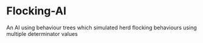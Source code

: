 # Flocking-AI
An AI using behaviour trees which simulated herd flocking behaviours using multiple determinator values
